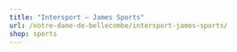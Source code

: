 ```yaml
---
title: "Intersport – James Sports"
url: /notre-dame-de-bellecombe/intersport-james-sports/
shop: sports
---
```

